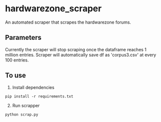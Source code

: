 # hardwarezone_scraper

An automated scraper that scrapes the hardwarezone forums.

## Parameters

Currently the scraper will stop scraping once the dataframe reaches 1 million entries.
Scraper will automatically save df as 'corpus3.csv' at every 100 entries.

## To use

1. Install dependencies

```
pip install -r requirements.txt
```

2. Run scrapper

```
python scrap.py
```

